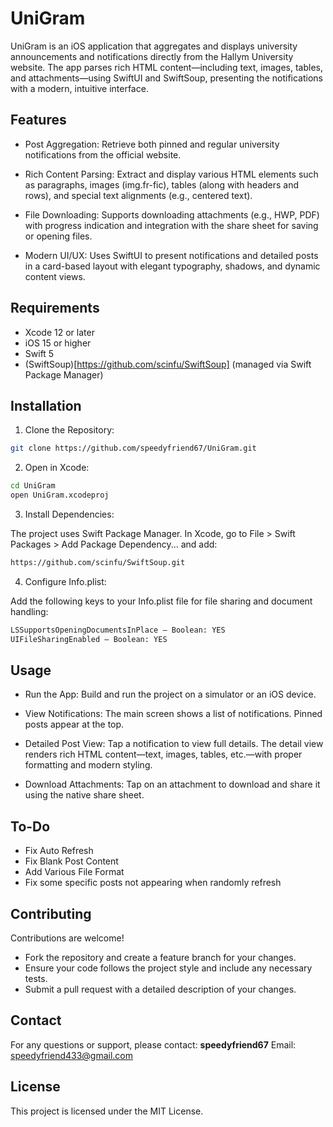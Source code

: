 # UniGram

UniGram is an iOS application that aggregates and displays university announcements and notifications directly from the Hallym University website. 
The app parses rich HTML content—including text, images, tables, and attachments—using SwiftUI and SwiftSoup, presenting the notifications with a modern, intuitive interface.


## Features

- Post Aggregation:
  Retrieve both pinned and regular university notifications from the official website.

- Rich Content Parsing:
  Extract and display various HTML elements such as paragraphs, images (img.fr-fic), tables (along with headers and rows), and special text alignments (e.g., centered text).

- File Downloading:
  Supports downloading attachments (e.g., HWP, PDF) with progress indication and integration with the share sheet for saving or opening files.

- Modern UI/UX:
  Uses SwiftUI to present notifications and detailed posts in a card-based layout with elegant typography, shadows, and dynamic content views.


## Requirements

- Xcode 12 or later
- iOS 15 or higher
- Swift 5
- (SwiftSoup)[https://github.com/scinfu/SwiftSoup] (managed via Swift Package Manager)


## Installation

1. Clone the Repository:

```bash
git clone https://github.com/speedyfriend67/UniGram.git
```

2. Open in Xcode:

```bash
cd UniGram
open UniGram.xcodeproj
```

3. Install Dependencies:

The project uses Swift Package Manager. In Xcode, go to File > Swift Packages > Add Package Dependency... and add:

```bash
https://github.com/scinfu/SwiftSoup.git
```

4. Configure Info.plist:

Add the following keys to your Info.plist file for file sharing and document handling:

```bash
LSSupportsOpeningDocumentsInPlace – Boolean: YES
UIFileSharingEnabled – Boolean: YES
```

## Usage

- Run the App:
Build and run the project on a simulator or an iOS device.

- View Notifications:
The main screen shows a list of notifications. Pinned posts appear at the top.

- Detailed Post View:
Tap a notification to view full details. The detail view renders rich HTML content—text, images, tables, etc.—with proper formatting and modern styling.

- Download Attachments:
Tap on an attachment to download and share it using the native share sheet.


## To-Do

- Fix Auto Refresh
- Fix Blank Post Content
- Add Various File Format
- Fix some specific posts not appearing when randomly refresh


## Contributing
Contributions are welcome!

- Fork the repository and create a feature branch for your changes.
- Ensure your code follows the project style and include any necessary tests.
- Submit a pull request with a detailed description of your changes.


## Contact

For any questions or support, please contact:
**speedyfriend67**
Email: speedyfriend433@gmail.com


## License

This project is licensed under the MIT License.
